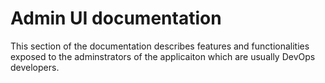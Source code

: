 # Admin UI documentation

This section of the documentation describes features and functionalities exposed
to the adminstrators of the applicaiton which are usually DevOps developers.
